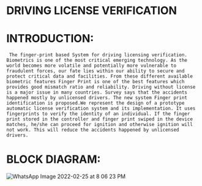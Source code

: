 # DRIVING LICENSE VERIFICATION
  
# INTRODUCTION:
     The finger-print based System for driving licensing verification. Biometrics is one of the most critical emerging technology. As the world becomes more volatile and potentially more vulnerable to fraudulent forces, our fate lies within our ability to secure and protect critical data and facilities. From these different available biometric features Finger Print is one of the best features which provides good mismatch ratio and reliability. Driving without license is a major issue in many countries. Survey says that the accidents happened mostly by unlicensed drivers. The new system Finger print identification is proposed.We represent the design of a prototype automatic license verification system and its implementation. It uses fingerprints to verify the identity of an individual. If the finger print stored in the controller and finger print swiped in the device matches, he/she can proceed for ignition and otherwise ignition will not work. This will reduce the accidents happened by unlicensed drivers.
     
# BLOCK DIAGRAM:
  ![WhatsApp Image 2022-02-25 at 8 06 23 PM](https://user-images.githubusercontent.com/98878142/155733653-e16e8ad9-de75-41d4-a894-eec8c7d4dca9.jpeg)

     
     
